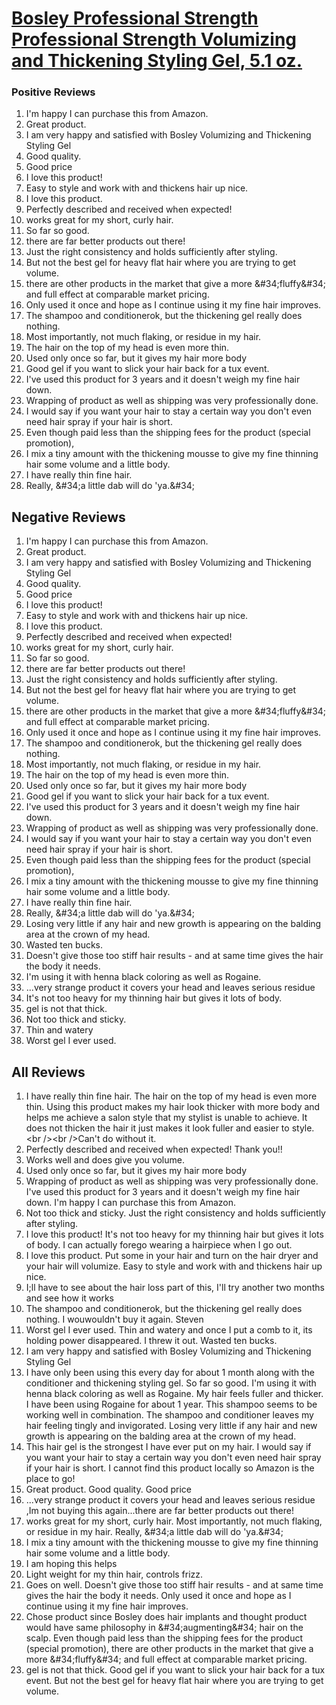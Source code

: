 # [Bosley Professional Strength Professional Strength Volumizing and Thickening Styling Gel, 5.1 oz.](https://products.checkmycream.com/products/Bosley-Professional-Strength-Professional-Strength-Volumizing-and-Thickening-Styling-Gel-5.1-oz..html)

### Positive Reviews

<ol>
      <li>I&#x27;m happy I can purchase this from Amazon.</li>
      <li>Great product.</li>
      <li>I am very happy and satisfied with Bosley Volumizing and Thickening Styling Gel</li>
      <li>Good quality.</li>
      <li>Good price</li>
      <li>I love this product!</li>
      <li>Easy to style and work with and thickens hair up nice.</li>
      <li>I love this product.</li>
      <li>Perfectly described and received when expected!  </li>
      <li>works great for my short, curly hair.  </li>
      <li>So far so good.</li>
      <li>there are far better products out there!</li>
      <li>Just the right consistency and holds sufficiently after styling.</li>
      <li>But not the best gel for heavy flat hair where you are trying to get volume.</li>
      <li>there are other products in the market that give a more &amp;#34;fluffy&amp;#34; and full effect at comparable market pricing.</li>
      <li>Only used it once and hope as I continue using it my fine hair improves.</li>
      <li>The shampoo and conditionerok, but the thickening gel really does nothing.</li>
      <li>Most importantly, not much flaking, or residue in my hair.  </li>
      <li>The hair on the top of my head is even more thin.  </li>
      <li>Used only once so far, but it gives my hair more body</li>
      <li>Good gel if you want to slick your hair back for a tux event.</li>
      <li>I&#x27;ve used this product for 3 years and it doesn&#x27;t weigh my fine hair down.</li>
      <li>Wrapping of product as well as shipping was very professionally done.  </li>
      <li>I would say if you want your hair to stay a certain way you don&#x27;t even need hair spray if your hair is short.  </li>
      <li>Even though paid less than the shipping fees for the product (special promotion),  </li>
      <li>I mix a tiny amount with the thickening mousse to give my fine thinning hair some volume and a little body.</li>
      <li>I have really thin fine hair.  </li>
      <li>Really, &amp;#34;a little dab will do &#x27;ya.&amp;#34;</li>
</ol>


<h2>Negative Reviews</h2>
<ol>
<li> I&#x27;m happy I can purchase this from Amazon.</li>
<li> Great product.</li>
<li> I am very happy and satisfied with Bosley Volumizing and Thickening Styling Gel</li>
<li> Good quality.</li>
<li> Good price</li>
<li> I love this product!</li>
<li> Easy to style and work with and thickens hair up nice.</li>
<li> I love this product.</li>
<li> Perfectly described and received when expected!  </li>
<li> works great for my short, curly hair.  </li>
<li> So far so good.</li>
<li> there are far better products out there!</li>
<li> Just the right consistency and holds sufficiently after styling.</li>
<li> But not the best gel for heavy flat hair where you are trying to get volume.</li>
<li> there are other products in the market that give a more &amp;#34;fluffy&amp;#34; and full effect at comparable market pricing.</li>
<li> Only used it once and hope as I continue using it my fine hair improves.</li>
<li> The shampoo and conditionerok, but the thickening gel really does nothing.</li>
<li> Most importantly, not much flaking, or residue in my hair.  </li>
<li> The hair on the top of my head is even more thin.  </li>
<li> Used only once so far, but it gives my hair more body</li>
<li> Good gel if you want to slick your hair back for a tux event.</li>
<li> I&#x27;ve used this product for 3 years and it doesn&#x27;t weigh my fine hair down.</li>
<li> Wrapping of product as well as shipping was very professionally done.  </li>
<li> I would say if you want your hair to stay a certain way you don&#x27;t even need hair spray if your hair is short.  </li>
<li> Even though paid less than the shipping fees for the product (special promotion),  </li>
<li> I mix a tiny amount with the thickening mousse to give my fine thinning hair some volume and a little body.</li>
<li> I have really thin fine hair.  </li>
<li> Really, &amp;#34;a little dab will do &#x27;ya.&amp;#34;</li>
<li> Losing very little if any hair and new growth is appearing on the balding area at the crown of my head.</li>
<li> Wasted ten bucks.</li>
<li> Doesn&#x27;t give those too stiff hair results - and at same time gives the hair the body it needs.  </li>
<li> I&#x27;m using it with henna black coloring as well as Rogaine.</li>
<li> ...very strange product it covers your head and leaves serious residue</li>
<li> It&#x27;s not too heavy for my thinning hair but gives it lots of body.</li>
<li> gel is not that thick.</li>
<li> Not too thick and sticky.  </li>
<li> Thin and watery</li>
<li> Worst gel I ever used.  </li>
</ol>

<h2>All Reviews</h2>

<ol>
    <li> I have really thin fine hair.  The hair on the top of my head is even more thin.  Using this product makes my hair look thicker with more body and helps me achieve a salon style that my stylist is unable to achieve. It does not thicken the hair it just makes it look fuller and easier to style.&lt;br /&gt;&lt;br /&gt;Can&#x27;t do without it.</li>
    <li> Perfectly described and received when expected!  Thank you!!</li>
    <li> Works well and does give you volume.</li>
    <li> Used only once so far, but it gives my hair more body</li>
    <li> Wrapping of product as well as shipping was very professionally done.  I&#x27;ve used this product for 3 years and it doesn&#x27;t weigh my fine hair down. I&#x27;m happy I can purchase this from Amazon.</li>
    <li> Not too thick and sticky.  Just the right consistency and holds sufficiently after styling.</li>
    <li> I love this product! It&#x27;s not too heavy for my thinning hair but gives it lots of body. I can actually forego wearing a  hairpiece when I go out.</li>
    <li> I love this product. Put some in your hair and turn on the hair dryer and your hair will volumize. Easy to style and work with and thickens hair up nice.</li>
    <li> I;ll have to see about the hair loss part of this, I&#x27;ll try another two months and see how it works</li>
    <li> The shampoo and conditionerok, but the thickening gel really does nothing. I wouwouldn&#x27;t buy it again. Steven</li>
    <li> Worst gel I ever used.  Thin and watery and once I put a comb to it, its holding power disappeared.  I threw it out.  Wasted ten bucks.</li>
    <li> I am very happy and satisfied with Bosley Volumizing and Thickening Styling Gel</li>
    <li> I have only been using this every day for about 1 month along with the conditioner and thickening styling gel.  So far so good. I&#x27;m using it with henna black coloring as well as Rogaine. My hair feels fuller and thicker. I have been using Rogaine for about 1 year. This shampoo seems to be working well in combination. The shampoo and conditioner leaves my hair feeling tingly and invigorated.  Losing very little if any hair and new growth is appearing on the balding area at the crown of my head.</li>
    <li> This hair gel is the strongest I have ever put on my hair.  I would say if you want your hair to stay a certain way you don&#x27;t even need hair spray if your hair is short.  I cannot find this product locally so Amazon is the place to go!</li>
    <li> Great product. Good quality. Good price</li>
    <li> ...very strange product it covers your head and leaves serious residue ,Im not buying this again...there are far better products out there!</li>
    <li> works great for my short, curly hair.  Most importantly, not much flaking, or residue in my hair.  Really, &amp;#34;a little dab will do &#x27;ya.&amp;#34;</li>
    <li> I mix a tiny amount with the thickening mousse to give my fine thinning hair some volume and a little body.</li>
    <li> I am hoping this helps</li>
    <li> Light weight for my thin hair, controls frizz.</li>
    <li> Goes on well.  Doesn&#x27;t give those too stiff hair results - and at same time gives the hair the body it needs.  Only used it once and hope as I continue using it my fine hair improves.</li>
    <li> Chose product since Bosley does hair implants and thought product would have same philosophy in &amp;#34;augmenting&amp;#34; hair on the scalp.  Even though paid less than the shipping fees for the product (special promotion),  there are other products in the market that give a more &amp;#34;fluffy&amp;#34; and full effect at comparable market pricing.</li>
    <li> gel is not that thick. Good gel if you want to slick your hair back for a tux event. But not the best gel for heavy flat hair where you are trying to get volume.</li>
</ol>




